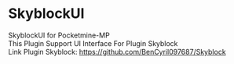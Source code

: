 # SkyblockUI
SkyblockUI for Pocketmine-MP   
This Plugin Support UI Interface For Plugin Skyblock   
Link Plugin Skyblock:
https://github.com/BenCyril097687/Skyblock
